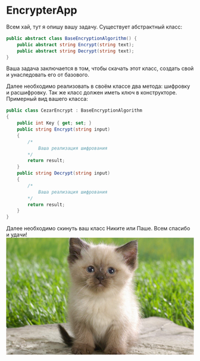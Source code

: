 # EncrypterApp
Всем хай, тут я опишу вашу задачу.
 Существует абстрактный класс:
```csharp
public abstract class BaseEncryptionAlgorithm() {
    public abstract string Encrypt(string text);
    public abstract string Decrypt(string text);
}
```
Ваша задача заключается в том, чтобы скачать этот класс, создать свой и унаследовать его от базового.

Далее необходимо реализовать в своём классе два метода: шифровку и расшифровку. Так же класс должен иметь ключ в конструкторе. Примерный вид вашего класса:
```csharp
public class CezarEncrypt : BaseEncryptionAlgorithm
{
    public int Key { get; set; }
    public string Encrypt(string input) 
    {
        /*
            Ваша реализация шифрования
        */
        return result;
    }
    public string Decrypt(string input) 
    {
        /*
            Ваша реализация шифрования
        */
        return result;
    }
}
```
Далее необходимо скинуть ваш класс Никите или Паше.
Всем спасибо и удачи!
![kity](kity.jpg)

